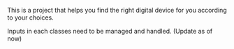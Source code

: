 <p> This is a project that helps you find the right digital device for you according to your choices.
</p>
Inputs in each classes need to be managed and handled. (Update as of now)
